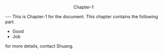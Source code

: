 <p style="text-align:center">Chapter-1<p>
---
This is Chapter-1 for the document. This  chapter contains the following part.

* Good
* Job

for more details, contact Shuang.